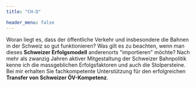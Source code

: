 ```yaml
---
title: "CH-D"

header_menu: false
---
```

Woran liegt es, dass der öffentliche Verkehr und insbesondere die Bahnen in der Schweiz so gut funktionieren? Was gilt es zu beachten, wenn man dieses **Schweizer Erfolgsmodell** anderenorts "importieren" möchte? Nach mehr als zwanzig Jahren aktiver Mitgestaltung der Schweizer Bahnpolitik kenne ich die massgeblichen Erfolgsfaktoren und auch die Stolpersteine. Bei mir erhalten Sie fachkompetente Unterstützung für den erfolgreichen **Transfer von Schweizer ÖV-Kompetenz**.  
